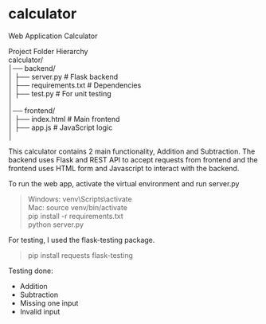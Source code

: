 # calculator
Web Application Calculator

Project Folder Hierarchy <br>
calculator/ <br>
│── backend/ <br>
│   ├── server.py  # Flask backend <br>
│   ├── requirements.txt  # Dependencies <br>
│   ├── test.py # For unit testing <br>
│ <br>
│── frontend/ <br>
│   ├── index.html  # Main frontend <br>
│   ├── app.js  # JavaScript logic <br>
│

This calculator contains 2 main functionality, Addition and Subtraction. The backend uses Flask and REST API to accept requests from frontend and the frontend uses HTML form and Javascript to interact with the backend. <br>

To run the web app, activate the virtual environment and run server.py <br>
> Windows: venv\Scripts\activate <br>
> Mac: source venv/bin/activate <br>
> pip install -r requirements.txt <br>
> python server.py <br>

For testing, I used the flask-testing package. <br>
> pip install requests flask-testing

Testing done:
- Addition
- Subtraction
- Missing one input
- Invalid input
